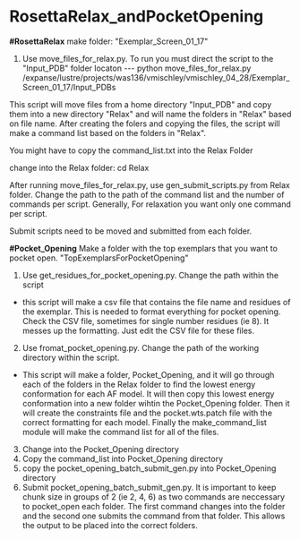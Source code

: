 # RosettaRelax_andPocketOpening

**#RosettaRelax**
make folder: "Exemplar_Screen_01_17"
1. Use move_files_for_relax.py. To run you must direct the script to the "Input_PDB" folder locaton
   --- python move_files_for_relax.py /expanse/lustre/projects/was136/vmischley/vmischley_04_28/Exemplar_Screen_01_17/Input_PDBs

This script will move files from a home directory "Input_PDB" and copy them into a new directory "Relax" and will name the folders in "Relax" based on file name. After creating the folers and copying the files, the script will make a command list based on the folders in "Relax".

You might have to copy the command_list.txt into the Relax Folder

change into the Relax folder: cd Relax

After running move_files_for_relax.py, use gen_submit_scripts.py from Relax folder. Change the path to the path of the command list and the number of commands per script. Generally, For relaxation you want only one command per script.

Submit scripts need to be moved and submitted from each folder. 

**#Pocket_Opening**
Make a folder with the top exemplars that you want to pocket open. "TopExemplarsForPocketOpening"
1. Use get_residues_for_pocket_opening.py. Change the path within the script
- this script will make a csv file that contains the file name and residues of the exemplar. This is needed to format everything for pocket opening. Check the CSV file, sometimes for single number residues (ie 8). It messes up the formatting. Just edit the CSV file for these files. 
2. Use fromat_pocket_opening.py. Change the path of the working directory within the script.
  - This script will make a folder, Pocket_Opening, and it will go through each of the folders in the Relax folder to find the lowest energy conformation for each AF model. It will then copy this lowest energy conformation into a new folder wihtin the Pocket_Opening folder. Then it will create the constraints file and the pocket.wts.patch file with the correct formatting for each model. Finally the make_command_list module will make the command list for all of the files.
3. Change into the Pocket_Opening directory
4. Copy the command_list into Pocket_Opening directory
5. copy the pocket_opening_batch_submit_gen.py into Pocket_Opening directory
6. Submit pocket_opening_batch_submit_gen.py. It is important to keep chunk size in groups of 2 (ie 2, 4, 6) as two commands are neccessary to pocket_open each folder. The first command changes into the folder and the second one submits the command from that folder. This allows the output to be placed into the correct folders. 


